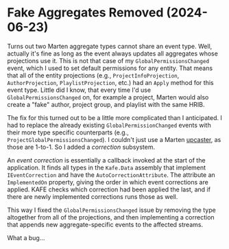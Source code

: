 # Fake Aggregates Removed (2024-06-23)

Turns out two Marten aggregate types cannot share an event type.
Well, actually it's fine as long as the event always updates all aggregates whose projections use it.
This is not that case of my `GlobalPermissionsChanged` event, which I used to set default permissions for any entity.
That means that all of the entity projections (e.g., `ProjectInfoProjection`, `AuthorProjection`, `PlaylistProjection`, etc.) had an `Apply` method for this event type.
Little did I know, that every time I'd use `GlobalPermissionsChanged` on, for example a project, Marten would also create a "fake" author, project group, and playlist with the same HRIB.

The fix for this turned out to be a little more complicated than I anticipated.
I had to replace the already existing `GlobalPermissionChanged` events with their more type specific counterparts (e.g., `ProjectGlobalPermissionsChanged`).
I couldn't just use a Marten [upcaster](https://martendb.io/events/versioning.html), as those are 1-to-1.
So I added a _correction_ subsystem.

An _event correction_ is essentially a callback invoked at the start of the application.
It finds all types in the `Kafe.Data` assembly that implement `IEventCorrection` and have the `AutoCorrectionAttribute`.
The attribute an `ImplementedOn` property, giving the order in which event corrections are applied.
KAFE checks which correction had been applied the last, and if there are newly implemented corrections runs those as well.

This way I fixed the `GlobalPermissionsChanged` issue by removing the type altogether from all of the projections, and then implementing a correction that appends new aggregate-specific events to the affected streams.

What a bug...
